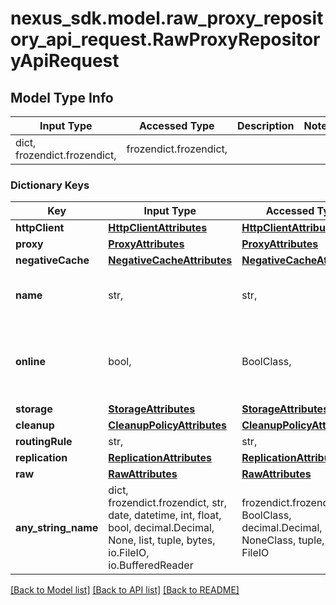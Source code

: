 # nexus_sdk.model.raw_proxy_repository_api_request.RawProxyRepositoryApiRequest

## Model Type Info

| Input Type                   | Accessed Type          | Description | Notes |
| ---------------------------- | ---------------------- | ----------- | ----- |
| dict, frozendict.frozendict, | frozendict.frozendict, |             |

### Dictionary Keys

| Key                 | Input Type                                                                                                                                  | Accessed Type                                                                           | Description                                                        | Notes      |
| ------------------- | ------------------------------------------------------------------------------------------------------------------------------------------- | --------------------------------------------------------------------------------------- | ------------------------------------------------------------------ | ---------- |
| **httpClient**      | [**HttpClientAttributes**](HttpClientAttributes.md)                                                                                         | [**HttpClientAttributes**](HttpClientAttributes.md)                                     |                                                                    |
| **proxy**           | [**ProxyAttributes**](ProxyAttributes.md)                                                                                                   | [**ProxyAttributes**](ProxyAttributes.md)                                               |                                                                    |
| **negativeCache**   | [**NegativeCacheAttributes**](NegativeCacheAttributes.md)                                                                                   | [**NegativeCacheAttributes**](NegativeCacheAttributes.md)                               |                                                                    |
| **name**            | str,                                                                                                                                        | str,                                                                                    | A unique identifier for this repository                            |
| **online**          | bool,                                                                                                                                       | BoolClass,                                                                              | Whether this repository accepts incoming requests                  |
| **storage**         | [**StorageAttributes**](StorageAttributes.md)                                                                                               | [**StorageAttributes**](StorageAttributes.md)                                           |                                                                    |
| **cleanup**         | [**CleanupPolicyAttributes**](CleanupPolicyAttributes.md)                                                                                   | [**CleanupPolicyAttributes**](CleanupPolicyAttributes.md)                               |                                                                    | [optional] |
| **routingRule**     | str,                                                                                                                                        | str,                                                                                    |                                                                    | [optional] |
| **replication**     | [**ReplicationAttributes**](ReplicationAttributes.md)                                                                                       | [**ReplicationAttributes**](ReplicationAttributes.md)                                   |                                                                    | [optional] |
| **raw**             | [**RawAttributes**](RawAttributes.md)                                                                                                       | [**RawAttributes**](RawAttributes.md)                                                   |                                                                    | [optional] |
| **any_string_name** | dict, frozendict.frozendict, str, date, datetime, int, float, bool, decimal.Decimal, None, list, tuple, bytes, io.FileIO, io.BufferedReader | frozendict.frozendict, str, BoolClass, decimal.Decimal, NoneClass, tuple, bytes, FileIO | any string name can be used but the value must be the correct type | [optional] |

[[Back to Model list]](../../README.md#documentation-for-models) [[Back to API list]](../../README.md#documentation-for-api-endpoints) [[Back to README]](../../README.md)
